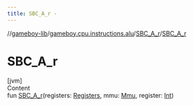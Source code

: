 ```yaml
---
title: SBC_A_r -
---
```

//[gameboy-lib](../../index.md)/[gameboy.cpu.instructions.alu](../index.md)/[SBC_A_r](index.md)/[SBC_A_r](-s-b-c_-a_r.md)



# SBC_A_r  
[jvm]  
Content  
fun [SBC_A_r](-s-b-c_-a_r.md)(registers: [Registers](../../gameboy.cpu/-registers/index.md), mmu: [Mmu](../../gameboy.memory/-mmu/index.md), register: [Int](https://kotlinlang.org/api/latest/jvm/stdlib/kotlin/-int/index.html))  



